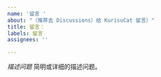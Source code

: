 ```yaml
---
name: '留言 '
about: "（推荐去 Discussions）给 KurisuCat 留言）"
title: 留言：
labels: 留言
assignees: ''

---
```


*描述问题*
简明或详细的描述问题。
